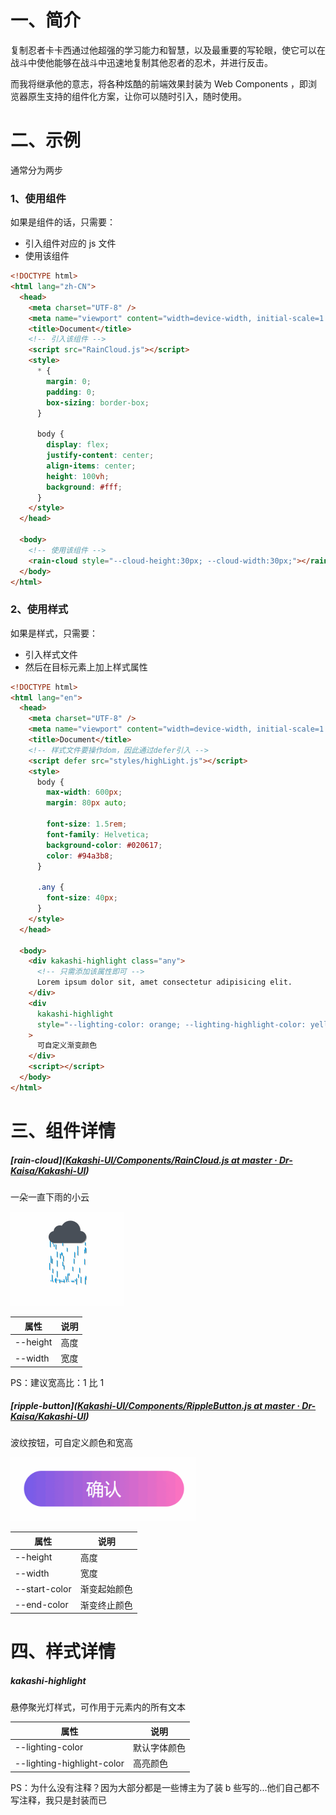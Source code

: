 # 一、简介

复制忍者卡卡西通过他超强的学习能力和智慧，以及最重要的写轮眼，使它可以在战斗中使他能够在战斗中迅速地复制其他忍者的忍术，并进行反击。

而我将继承他的意志，将各种炫酷的前端效果封装为 Web Components ，即浏览器原生支持的组件化方案，让你可以随时引入，随时使用。

# 二、示例

通常分为两步

### 1、使用组件

如果是组件的话，只需要：

- 引入组件对应的 js 文件
- 使用该组件

```html
<!DOCTYPE html>
<html lang="zh-CN">
  <head>
    <meta charset="UTF-8" />
    <meta name="viewport" content="width=device-width, initial-scale=1.0" />
    <title>Document</title>
    <!-- 引入该组件 -->
    <script src="RainCloud.js"></script>
    <style>
      * {
        margin: 0;
        padding: 0;
        box-sizing: border-box;
      }

      body {
        display: flex;
        justify-content: center;
        align-items: center;
        height: 100vh;
        background: #fff;
      }
    </style>
  </head>

  <body>
    <!-- 使用该组件 -->
    <rain-cloud style="--cloud-height:30px; --cloud-width:30px;"></rain-cloud>
  </body>
</html>
```

### 2、使用样式

如果是样式，只需要：

- 引入样式文件
- 然后在目标元素上加上样式属性

```html
<!DOCTYPE html>
<html lang="en">
  <head>
    <meta charset="UTF-8" />
    <meta name="viewport" content="width=device-width, initial-scale=1.0" />
    <title>Document</title>
    <!-- 样式文件要操作dom，因此通过defer引入 -->
    <script defer src="styles/highLight.js"></script>
    <style>
      body {
        max-width: 600px;
        margin: 80px auto;

        font-size: 1.5rem;
        font-family: Helvetica;
        background-color: #020617;
        color: #94a3b8;
      }

      .any {
        font-size: 40px;
      }
    </style>
  </head>

  <body>
    <div kakashi-highlight class="any">
      <!-- 只需添加该属性即可 -->
      Lorem ipsum dolor sit, amet consectetur adipisicing elit.
    </div>
    <div
      kakashi-highlight
      style="--lighting-color: orange; --lighting-highlight-color: yellow;"
    >
      可自定义渐变颜色
    </div>
    <script></script>
  </body>
</html>
```

# 三、组件详情

##### [rain-cloud]([Kakashi-UI/Components/RainCloud.js at master · Dr-Kaisa/Kakashi-UI](https://github.com/Dr-Kaisa/Kakashi-UI/blob/master/Components/RainCloud.js))

一朵一直下雨的小云

![PixPin_2025-09-07_22-36-53](./assets/PixPin_2025-09-07_22-36-53.gif)

| 属性     | 说明 |
| -------- | ---- |
| --height | 高度 |
| --width  | 宽度 |

PS：建议宽高比：1 比 1

##### [ripple-button]([Kakashi-UI/Components/RippleButton.js at master · Dr-Kaisa/Kakashi-UI](https://github.com/Dr-Kaisa/Kakashi-UI/blob/master/Components/RippleButton.js))

波纹按钮，可自定义颜色和宽高

<img src="./assets/PixPin_2025-09-08_00-47-00.gif" alt="PixPin_2025-09-08_00-47-00" style="zoom:80%;float:le" />

| 属性          | 说明         |
| ------------- | ------------ |
| --height      | 高度         |
| --width       | 宽度         |
| --start-color | 渐变起始颜色 |
| --end-color   | 渐变终止颜色 |

# 四、样式详情

##### kakashi-highlight

悬停聚光灯样式，可作用于元素内的所有文本

| 属性                       | 说明         |
| -------------------------- | ------------ |
| --lighting-color           | 默认字体颜色 |
| --lighting-highlight-color | 高亮颜色     |

PS：为什么没有注释？因为大部分都是一些博主为了装 b 些写的...他们自己都不写注释，我只是封装而已
